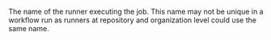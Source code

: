 The name of the runner executing the job. This name may not be unique in a workflow run as runners at repository and organization level could use the same name.
